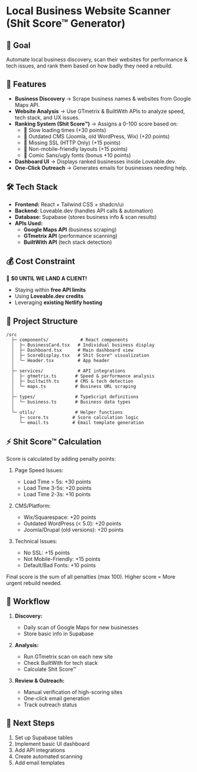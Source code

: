 
# Local Business Website Scanner (Shit Score™ Generator)

## 🎯 Goal
Automate local business discovery, scan their websites for performance & tech issues, and rank them based on how badly they need a rebuild.

## 📌 Features
- **Business Discovery** → Scrape business names & websites from Google Maps API.
- **Website Analysis** → Use GTmetrix & BuiltWith APIs to analyze speed, tech stack, and UX issues.
- **Ranking System (Shit Score™)** → Assigns a 0-100 score based on:
  - 🚨 Slow loading times (+30 points)
  - 🚨 Outdated CMS (Joomla, old WordPress, Wix) (+20 points)
  - 🚨 Missing SSL (HTTP Only) (+15 points)
  - 🚨 Non-mobile-friendly layouts (+15 points)
  - 🎨 Comic Sans/ugly fonts (bonus +10 points)
- **Dashboard UI** → Displays ranked businesses inside Loveable.dev.
- **One-Click Outreach** → Generates emails for businesses needing help.

## 🛠 Tech Stack
- **Frontend:** React + Tailwind CSS + shadcn/ui
- **Backend:** Loveable.dev (handles API calls & automation)
- **Database:** Supabase (stores business info & scan results)
- **APIs Used:** 
  - **Google Maps API** (business scraping)
  - **GTmetrix API** (performance scanning)
  - **BuiltWith API** (tech stack detection)

## 💰 Cost Constraint
🚀 **$0 UNTIL WE LAND A CLIENT!**  
- Staying within **free API limits**  
- Using **Loveable.dev credits**  
- Leveraging **existing Netlify hosting**

## 📂 Project Structure
```
/src
  ├─ components/            # React components
  │  ├─ BusinessCard.tsx   # Individual business display
  │  ├─ Dashboard.tsx      # Main dashboard view
  │  ├─ ScoreDisplay.tsx   # Shit Score™ visualization
  │  └─ Header.tsx         # App header
  │
  ├─ services/             # API integrations
  │  ├─ gtmetrix.ts       # Speed & performance analysis
  │  ├─ builtwith.ts      # CMS & tech detection
  │  └─ maps.ts           # Business URL scraping
  │
  ├─ types/               # TypeScript definitions
  │  └─ business.ts       # Business data types
  │
  └─ utils/               # Helper functions
     ├─ score.ts         # Score calculation logic
     └─ email.ts         # Email template generation
```

## ⚡ Shit Score™ Calculation
Score is calculated by adding penalty points:
1. Page Speed Issues:
   - Load Time > 5s: +30 points
   - Load Time 3-5s: +20 points
   - Load Time 2-3s: +10 points

2. CMS/Platform:
   - Wix/Squarespace: +20 points
   - Outdated WordPress (< 5.0): +20 points
   - Joomla/Drupal (old versions): +20 points

3. Technical Issues:
   - No SSL: +15 points
   - Not Mobile-Friendly: +15 points
   - Default/Bad Fonts: +10 points

Final score is the sum of all penalties (max 100).
Higher score = More urgent rebuild needed.

## 🔄 Workflow
1. **Discovery:**
   - Daily scan of Google Maps for new businesses
   - Store basic info in Supabase

2. **Analysis:**
   - Run GTmetrix scan on each new site
   - Check BuiltWith for tech stack
   - Calculate Shit Score™

3. **Review & Outreach:**
   - Manual verification of high-scoring sites
   - One-click email generation
   - Track outreach status

## 🎯 Next Steps
1. Set up Supabase tables
2. Implement basic UI dashboard
3. Add API integrations
4. Create automated scanning
5. Add email templates
